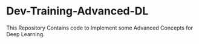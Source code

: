 # Dev-Training-Advanced-DL
This Repository Contains code to Implement some Advanced Concepts for Deep Learning.
